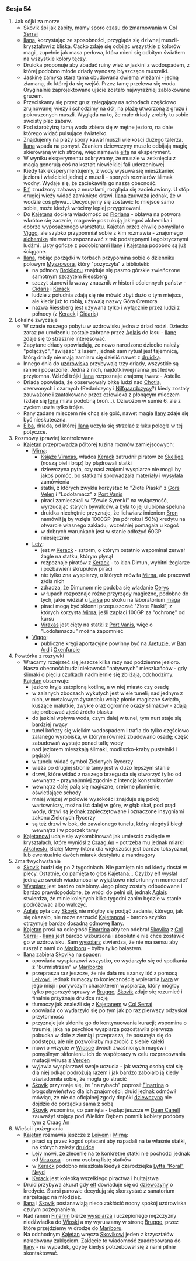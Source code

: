 ### Sesja 54
1. Jak sójki za morze
    - [Skovik](#p_skovik) śpi jak zabity, mamy sporo czasu do zmarnowania w [Col Serrai](#l_col_serrai)
    - [Ilana](#g_ilana), korzystając ze sposobności, przygląda się dziwnej muszli-kryształowi z bliska. Cacko zdaje się odbijać wszystkie z kolorów magii, zupełnie jak masa perłowa, która mieni się odbitym światłem na wszystkie kolory tęczy.
    - Druidka proponuje aby zbadać ruiny wież w jaskini z wodospadem, z której podobno młode driady wynoszą błyszczące muszelki. 
    - Jaskinę zamyka stara tama obudowana dwiema wieżami - jedną złamaną, do której da się wejść. Przez tamę przelewa się woda. Oryginalnie zaprojektowane ujście zostało najwyraźniej zablokowane gruzem.
    - Przeciskamy się przez gruz zalegający na schodach częściowo zrujnowanej wieży i schodzimy na dół, na plażę utworzoną z gruzu i pokruszonych muszli. Wygląda na to, że małe driady zrobiły tu sobie swoisty plac zabaw.
    - Pod starożytną tamą woda zbiera się w mętne jezioro, na dnie którego widać pulsujące światełko.
    - Znajdujemy na plaży spory kawał muszli wielkości dużego talerza. [Ilana](#g_ilana) wpada na pomysł. Zdaniem dziewczyny muszle odbijają magię skierowaną w ich stronę, więc namawia [elfa](#g_kajetan) na eksperyment.
    - W wyniku eksperymentu odkrywamy, że muszle w zetknięciu z magią generują coś na kształt niewielkiej fali uderzeniowej. 
    - Kiedy tak eksperymentujemy, z wody wysuwa się mieszkaniec jeziora i właściciel jednej z muszli - sporych rozmiarów ślimak wodny. Wydaje się, że zaciekawiła go nasza obecność.
    - [Elf](#g_kajetan), znudzony zabawą z muszlami, rozgląda się zaciekawiony. U stóp drugiej wieży widać zamknięte drzwi. [Ilana](#g_ilana) zauważa jednak, że w wodzie coś pływa... Decydujemy się zostawić to miejsce samo sobie, może kiedyś wrócimy lepiej przygotowani.
    - Do [Kajetana](#g_kajetan) dociera wiadomość od [Floriana](#p_florian_z_vicovaro) - obława na potwora wkrótce się zacznie, magowie poszukują jakiegoś alchemika i dobrze wyposażonego warsztatu. [Kajetan](#g_kajetan) przez chwilę pomyślał o [Viggo](#p_viggo_regner), ale szybko przypomniał sobie z kim rozmawia - znajomego [alchemika](#p_viggo_regner) nie warto zapoznawać z tak podstępnymi i egoistycznymi ludźmi. Listy gończe z podobiznami [Ilany](#g_ilana) i [Kajetana](#g_kajetan) podobno są już ściągane.
    - [Ilana](#g_ilana), robiąc porządki w torbach przypomina sobie o dzienniku polowym [Myszowora](#p_myszowor), który "pożyczyła" z biblioteki:
        - na północy [Brokilonu](#l_brokilon) znajduje się pasmo górskie zwieńczone samotnym szczytem Riessberg
        - szczyt stanowi krwawy znacznik w historii ościennych państw - [Cidaris](#l_cidaris) i [Kerack](#l_kerack)
        - ludzie z południa zdają się nie mówić zbyt dużo o tym miejscu, ale kiedy już to robią, używają nazwy Góra Cremora
        - nazwa Riessberg jest używana tylko i wyłącznie przez ludzi z północy (z [Kerack](#l_kerack) i [Cidaris](#l_cidaris))
2. Lokalne zwyczaje
    - W czasie naszego pobytu w uzdrowisku jedna z driad rodzi. Dziecko zaraz po urodzeniu zostaje zabrane przez [Aglais](#p_aglais) do lasu - [Ilanę](#g_ilana) zdaje się to strasznie interesować.
    - Zapytane driady opowiadają, że nowo narodzone dziecko należy "połączyć", "związać" z lasem, jednak sam rytuał jest tajemnicą, którą driady nie mają zamiaru się dzielić nawet z [druidką](#g_ilana).
    - Innego dnia do [uzdrowiska](#l_col_serrai) przybywają trzy driady, wszystkie są ranne i poparzone. Jedna z nich, najdotkliwiej ranna jest ledwo przytomna. Wśród trójki [Ilana](#g_ilana) rozpoznaje znajomą twarz - Astelle. 
    - Driada opowiada, że obserwowały bitkę ludzi nad [Chotlą](#l_chotla), czerwonych i czarnych (Redańczycy i [Nilfgaardczycy](#l_nilfgaard)?) kiedy zostały zauważone i zaatakowane przez człowieka z płonącym mieczem (zdaje się [Igna](#p_igna) miała podobną broń...). Dziwożon w sumie 6, ale z życiem uszła tylko trójka.
    - Rany zadane mieczem nie chcą się goić, nawet magia [Ilany](#g_ilana) zdaje się być nieskuteczna.
    - [Elba](#p_elba), driada, od której [Ilana](#g_ilana) uczyła się strzelać z łuku poległa w tej potyczce.
3. Rozmowy (prawie) kontrolowane
    - [Kajetan](#g_kajetan) przeprowadza półtorej tuzina rozmów zamiejscowych:
        - [Mirna](#p_mirna):
            - [Książe Viraxas](#p_ksiaze_viraxas), władca [Kerack](#l_kerack) zatrudnił piratów ze [Skellige](#l_wyspy_skellige) (noszą biel i brąz) by plądrowali statki
            - dziewczyna pyta, czy nasi znajomi wyspiarze nie mogli by jakoś pomóc, bo statkami sprowadzała materiały i wysyłała zamówienia
            - statki, z których zwykła korzystać to "Złote Piaski" z [Gors Velen](#l_gors_velen) i "Lodołamacz" z [Port Vanis](#l_port_vanis)
            - piraci zamieszkali w "Zewie Syrenki" na wyłączność, wyrzucając stałych bywalców, a była to jej ulubiona speluna
            - druidka niechętnie przyznaje, że lichwiarz imieniem [Bron](#p_bron) namówił ją by wzięła 1000GP (na pół roku i 50%) kredytu na otwarcie własnego zakładu; wcześniej pomagała u kogoś
            - w dobrych warunkach jest w stanie odłożyć 60GP miesięcznie
        - [Leiv](#p_leiv):
            - jest w [Kerack](#l_kerack) - sztorm, o którym ostatnio wspominał zerwał żagle na statku, którym płynął
            - rozpoznaje piratów z [Kerack](#l_kerack) - to klan Dimun, wybitni żeglarze i pozbawieni skrupułów piraci
            - nie tylko zna wyspiarzy, o których mówiła [Mirna](#p_mirna), ale pracował z/dla nich 
            - zdradza, że Dimunom nie podoba się władanie [Cerys](#p_cerys)
            - w łupach rozpoznaje różne przyrządy magiczne, podobne do tych, jakie widział u [Larsa](#p_lars) po skoku na laboratorium [maga](#p_florian_z_vicovaro)
            - piraci mogą być skłonni przepuszczać "Złote Piaski", z których korzysta [Mirna](#p_mirna), jeśli zapłaci 100GP za "ochronę" od kursu 
            - [Viraxas](#p_ksiaze_viraxas) jest cięty na statki z [Port Vanis](#l_port_vanis), więc o "Lodołamaczu" można zapomnieć
        - [Viggo](#p_viggo_regner):
            - publiczne kręgi aportacyjne powinny być na [Aretuzie](#l_wyspa_thanedd), w [Ban Ard](#l_ban_ard) i [Oxenfurcie](#l_oxenfurt)
4. Powtórka z rozrywki
    - Wracamy rozejrzeć się jeszcze kilka razy nad podziemne jezioro. Nasza obecność budzi ciekawość "natywnych" mieszkańców - gdy ślimaki o pięciu czułkach nadmiernie się zbliżają, odchodzimy. [Kajetan](#g_kajetan) obserwuje:
        - jezioro kryje zatopioną kotlinę, a w niej miasto czy osadę
        - w zalanych zboczach wykutych jest wiele tuneli; nad jednym z nich, w metalowym żyrandolu wciąż płonie magiczne światło, kuszące malutkie, zwykłe oraz ogromne okazy ślimaków - zdają się próbować zjeść źródło blasku
        - do jaskini wpływa woda, czym dalej w tunel, tym nurt staje się bardziej rwący
        - tunel kończy się wielkim wodospadem i trafia do tylko częściowo zalanego wyrobiska, w którym również zbudowano osadę; część zabudowań wystaje ponad taflę wody
        - nad jeziorem mieszkają ślimaki, modliszko-kraby pustelniki i pędraki
        - w tunelu widać symbol Zielonych Rycerzy
        - wieża po drugiej stronie tamy jest w dużo lepszym stanie
        - drzwi, które widać z naszego brzegu da się otworzyć tylko od wewnątrz - przynajmniej zgodnie z intencją konstruktorów
        - wewnątrz dalej palą się magiczne, srebrne płomienie, oświetlające schody
        - mniej więcej w połowie wysokości znajduje się pokój wartowniczy, można iść dalej w górę, w głąb skał, pod prąd wody, drzwi są jednak zapieczętowane i oznaczone insygniami zakonu Zielonych Rycerzy
        - są też drzwi w bok, do zawalonego tunelu, który niegdyś biegł wewnątrz i w poprzek tamy
    - [Kajetanowi](#g_kajetan) udaje się wykombinować jak umieścić zaklęcie w kryształach, które wyniósł z [Craag An](#l_craag_an) - potrzeba mu jednak miarki [Alkahestu](#r_alkahest), Białej Mewy (która dla większości jest bardzo toksyczna), lub ewentualnie dwóch miarek destylatu z mandragory
5. Zmartwychwstanie
    - [Skovik](#p_skovik) budzi się po 2 tygodniach. Nie pamięta nic od kiedy dostał w plecy. Ostatnie, co pamięta to głos [Kajetana](#g_kajetan)... Czyżby elf wysłał jedną ze swoich wiadomości w wyjątkowo niefortunnym momencie?
    - [Wyspiarz](#p_skovik) jest bardzo osłabiony. Jego plecy zostały odbudowane i bardzo prawdopodobne, że wróci do pełni sił, jednak [Aglais](#p_aglais) stwierdza, że minie kolejnych kilka tygodni zanim będzie w stanie podróżować albo walczyć.
    - [Aglais](#p_aglais) pyta czy [Skovik](#p_skovik) nie mógłby się podjąć zadania, którego, jak się okazało, nie może narzucić [Kajetanowi](#g_kajetan) - bardzo szybko otrzymuje bardzo dosadną odmowę [Ilany](#g_ilana).
    - [Kajetan](#g_kajetan) prosi na odległość [Finarrina](#p_druid_finarrin) aby ten odebrał [Skovika](#p_skovik) z [Col Serrai](#l_col_serrai) - [Ilana](#g_ilana) jest bardzo wzburzona i absolutnie nie chce zostawić go w uzdrowisku. Sam [wyspiarz](#p_skovik) stwierdza, że nie ma sensu aby ruszał z nami do [Mariboru](#l_maribor) - byłby tylko balastem.
    - [Ilana](#g_ilana) zabiera [Skovika](#p_skovik) na spacer: 
        - opowiada wyspiarzowi wszystko, co wydarzyło się od spotkania z "burmistrzem" w [Mariborze](#l_maribor)
        - przeprasza raz jeszcze, że nie dała mu szansy iść z pomocą [Leivowi](#p_leiv), jednak tłumaczy to koniecznością wpierania [Ivara](#p_ivar) w jego misji i porywczym charakterem wyspiarza, który mógłby tylko pogorszyć sprawy w [Brugge](#l_m_brugge); [Skovik](#p_skovik) zdaje się rozumieć i finalnie przyznaje druidce rację
        - tłumaczy jak znaleźli się z [Kajetanem](#g_kajetan) w [Col Serrai](#l_col_serrai)
        - opowiada co wydarzyło się po tym jak po raz pierwszy odzyskał przytomność
        - przyznaje jak skłoniła go do kontynuowania kuracji; wspomina o traumie, jaką na psychice wyspiarza pozostawiła pierwsza pobudka w dole z ziemią i przeprasza, że posunęła się do podstępu, ale nie pozwoliłaby mu zrobić z siebie kaleki
        - mówi o wizycie w [Wiosce](#l_wioska) dwóch zwaśnionych magów i pomyślnym skłonieniu ich do współpracy w celu rozpracowania mutacji wirusa z [Verden](#l_verden)
        - wyjawia wyspiarzowi swoje uczucia - jak ważną osobą stał się dla niej odkąd podróżują razem i jak bardzo zabolało ją kiedy uświadomiła sobie, że mogła go stracić
        - [Skovik](#p_skovik) przyznaje się, że "na rybach" poprosił [Finarrina](#p_druid_finarrin) o błogosławieństwo dla ich znajomości; druid jednak odmówił mówiąc, że nie da oficjalnej zgody dopóki [dziewczyna](#g_ilana) nie dojdzie do porządku sama z sobą
        - [Skovik](#p_skovik) wspomina, co pamięta - będąc jeszcze w [Duen Canell](#l_duen_canell) zauważył stojący pod Wielkim Dębem pomnik kobiety podobny tym z [Craag An](#l_craag_an)
6. Wieści i pożegnania
    - [Kajetan](#g_kajetan) rozmawia jeszcze z [Leivem](#p_leiv) i [Mirną](#p_mirna):
        - piraci są przez kogoś opłacani aby napadali na te właśnie statki, na których zależy [druidce](#p_mirna)
        - [Leiv](#p_leiv) mówi, że zlecenie na te konkretne statki nie pochodzi jednak od [Viraxasa](#p_ksiaze_viraxas) - on ma osobną listę statków
        - w [Kerack](#l_kerack) podobno mieszkała kiedyś czarodziejka [Lytta "Koral" Neyd](#p_koral)
        - [Kerack](#l_kerack) jest kolebką wszelkiego piractwa i hultajstwa
    - Druid przybywa akurat gdy [elf](#g_kajetan) dowiaduje się od [dziewczyny](#p_mirna) o kredycie. <a title="Starsi Panowie Dwaj">Starsi panowie</a> decydują się skorzystać z sanatorium narzekając na młodzież.
    - [Ilana](#g_ilana) i [Skovik](#p_skovik) postanawiają nieco zakłócić nocny spokój uzdrowiska czułym pożegnaniem.
    - Nad ranem [Finarrin](#p_druid_finarrin) bierze [wyspiarza](#p_skovik) i uczepionego mężczyzny niedźwiadka do [Wioski](#l_wioska) a my wyruszamy w stronę [Brugge](#l_m_brugge), przez które przejdziemy w drodze do [Mariboru](#l_maribor).
    - Na odchodnym [Kajetan](#g_kajetan) wręcza [Skovikowi](#p_skovik) jeden z krzyształów naładowany zaklęciem. Zaklęcie to wiadomość zaadresowana do [Ilany](#g_ilana) - na wypadek, gdyby kiedyś potrzebował się z nami pilnie skontaktować.